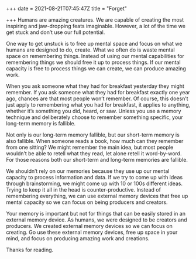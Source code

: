 +++
date = 2021-08-21T07:45:47Z
title = "Forget"

+++
Humans are amazing creatures. We are capable of creating the most inspiring and jaw-dropping feats imaginable. However, a lot of the time we get stuck and don’t use our full potential.

One way to get unstuck is to free up mental space and focus on what we humans are designed to do, create. What we often do is waste mental space on remembering things. Instead of using our mental capabilities for remembering things we should free it up to process things. If our mental capacity is free to process things we can create, we can produce amazing work.

When you ask someone what they had for breakfast yesterday they might remember. If you ask someone what they had for breakfast exactly one year ago, chances are that most people won’t remember. Of course, this doesn’t just apply to remembering what you had for breakfast, it applies to anything, whether it’s something you did, heard, or saw. Unless you use a memory technique and deliberately choose to remember something specific, your long-term memory is fallible.

Not only is our long-term memory fallible, but our short-term memory is also fallible. When someone reads a book, how much can they remember from one sitting? We might remember the main idea, but most people wouldn’t be able to retell what they read, let alone retell it word-by-word. For those reasons both our short-term and long-term memories are fallible.

We shouldn’t rely on our memories because they use up our mental capacity to process information and data. If we try to come up with ideas through brainstorming, we might come up with 10 or 100s different ideas. Trying to keep it all in the head is counter-productive. Instead of remembering everything, we can use external memory devices that free up mental capacity so we can focus on being producers and creators.

Your memory is important but not for things that can be easily stored in an external memory device. As humans, we were designed to be creators and producers. We created external memory devices so we can focus on creating. Go use these external memory devices, free up space in your mind, and focus on producing amazing work and creations.

Thanks for reading.